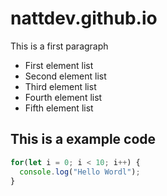 # nattdev.github.io
This is a first paragraph
- First element list
- Second element list
- Third element list
- Fourth element list
- Fifth element list

## This is a example code
```javascript
for(let i = 0; i < 10; i++) {
  console.log("Hello Wordl");
}
```
